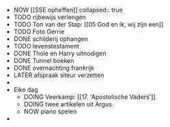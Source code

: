 - NOW [[SSE opheffen]]
  collapsed:: true
- TODO rijbewijs verlengen
- TODO Ton van der Stap: [[05 God en ik, wij zijn een]]
- TODO Foto Gerrie
- DONE schilderij ophangen
- TODO levenstestament
- DONE Thole en Harry uitnodigen
- DONE Tunnel boeken
- DONE overnachting frankrijk
- LATER afspraak siteur verzetten
-
- Elke dag
	- DOING Veerkamp: [[17. 'Apostolische Vaders']]
	- DOING twee artikelen uit Argus
	- NOW piano spelen
-